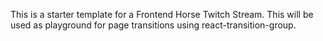 This is a starter template for a Frontend Horse Twitch Stream. 
This will be used as playground for page transitions using react-transition-group.